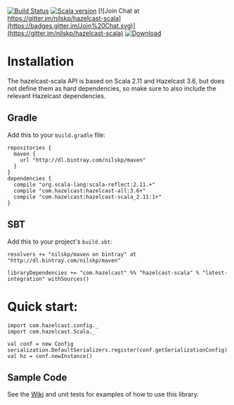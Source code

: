 [![Build Status](https://drone.io/github.com/nilskp/hazelcast-scala/status.png)](https://drone.io/github.com/nilskp/hazelcast-scala)
[![Scala version](https://img.shields.io/badge/scala-2.11-orange.svg)](http://www.scala-lang.org/api/2.11.7/)
[![Join Chat at https://gitter.im/nilskp/hazelcast-scala](https://badges.gitter.im/Join%20Chat.svg)](https://gitter.im/nilskp/hazelcast-scala)
[![Download](https://api.bintray.com/packages/nilskp/maven/hazelcast-scala/images/download.svg)](https://bintray.com/nilskp/maven/hazelcast-scala/_latestVersion#files)

# Installation

The hazelcast-scala API is based on Scala 2.11 and Hazelcast 3.6, but does not define them as hard dependencies, so make sure to also include the relevant Hazelcast dependencies.

## Gradle
Add this to your `build.gradle` file:

    repositories {
      maven {
        url "http://dl.bintray.com/nilskp/maven" 
      }
    }
    dependencies {
      compile "org.scala-lang:scala-reflect:2.11.+"
      compile "com.hazelcast:hazelcast-all:3.6+"
      compile "com.hazelcast:hazelcast-scala_2.11:1+"
    }

## SBT
Add this to your project's `build.sbt`:

    resolvers += "nilskp/maven on bintray" at "http://dl.bintray.com/nilskp/maven"

    libraryDependencies += "com.hazelcast" %% "hazelcast-scala" % "latest-integration" withSources()


# Quick start:

    import com.hazelcast.config._
    import com.hazelcast.Scala._
    
    val conf = new Config
    serialization.DefaultSerializers.register(conf.getSerializationConfig)
    val hz = conf.newInstance()


## Sample Code ##
See the [Wiki](hazelcast-scala/wiki) and unit tests for examples of how to use this library.
